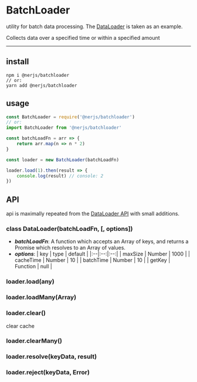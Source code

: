 # BatchLoader

utility for batch data processing. The [DataLoader](https://github.com/graphql/dataloader) is taken as an example.

Collects data over a specified time or within a specified amount

---

## install 
```
npm i @nerjs/batchloader
// or:
yarn add @nerjs/batchloader
```

## usage

```js
const BatchLoader = require('@nerjs/batchloader')
// or:
import BatchLoader from '@nerjs/batchloader'

const batchLoadFn = arr => {
    return arr.map(n => n * 2)
}

const loader = new BatchLoader(batchLoadFn)

loader.load(1).then(result => {
    console.log(result) // console: 2
})

```

## API 

api is maximally repeated from the [DataLoader API](https://github.com/graphql/dataloader#api) with small additions.

### class DataLoader(batchLoadFn, [, options])

* ***batchLoadFn***: A function which accepts an Array of keys, and returns a Promise which resolves to an Array of values.
* ***options***:
    | key | type | default |
    |:--|:--:|:--:|
    | maxSize   | Number   | 1000 | 
    | cacheTime | Number   | 10   | 
    | batchTime | Number   | 10   |
    | getKey    | Function | null |

### loader.load(any)
### loader.loadMany(Array)
### loader.clear()
clear cache
### loader.clearMany()
### loader.resolve(keyData, result)
### loader.reject(keyData, Error)